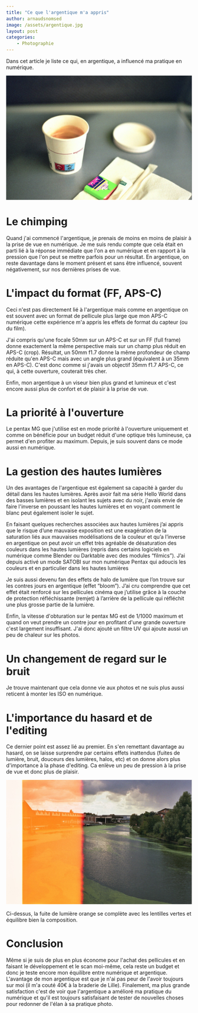 ```yaml
---
title: "Ce que l'argentique m'a appris"
author: arnaudsnomsed
image: /assets/argentique.jpg
layout: post
categories:
    - Photographie
---
```


Dans cet article je liste ce qui, en argentique, a influencé ma pratique en numérique.

![](/assets/argentique.jpg)

# Le chimping

Quand j'ai commencé l'argentique, je prenais de moins en moins de
plaisir à la prise de vue en numérique. Je me suis rendu compte que
cela était en parti lié à la réponse immédiate que l'on a en numérique
et en rapport à la pression que l'on peut se mettre parfois pour un
résultat. En argentique, on reste davantage dans le moment présent et
sans être influencé, souvent négativement, sur nos dernières prises de
vue.

# L'impact du format (FF, APS-C)

Ceci n'est pas directement lié à l'argentique mais comme en argentique
on est souvent avec un format de pellicule plus large que mon APS-C
numérique cette expérience m'a appris les effets de format du capteur
(ou du film).

J'ai compris qu'une focale 50mm sur un APS-C et sur un FF (full frame)
donne exactement la même perspective mais sur un champ plus réduit en
APS-C (crop). Résultat, un 50mm f1.7 donne la même profondeur de champ
réduite qu'en APS-C mais avec un angle plus grand (équivalent à un
35mm en APS-C). C'est donc comme si j'avais un objectif 35mm f1.7
APS-C, ce qui, à cette ouverture, couterait très cher.

Enfin, mon argentique à un viseur bien plus grand et lumineux et c'est
encore aussi plus de confort et de plaisir à la prise de vue.

<!-- more -->

# La priorité à l'ouverture

Le pentax MG que j'utilise est en mode priorité à l'ouverture
uniquement et comme on bénéficie pour un budget réduit d'une optique
très lumineuse, ça permet d'en profiter au maximum.
Depuis, je suis souvent dans ce mode aussi en numérique.


# La gestion des hautes lumières

Un des avantages de l'argentique est également sa capacité à garder du
détail dans les hautes lumières. Après avoir fait ma série Hello World
dans des basses lumières et en isolant les sujets avec du noir,
j'avais envie de faire l'inverse en poussant les hautes lumières et en
voyant comment le blanc peut également isoler le sujet.

En faisant quelques recherches associées aux hautes lumières j’ai
appris que le risque d’une mauvaise exposition est une exagération de
la saturation liés aux mauvaises modélisations de la couleur et qu’a
l’inverse en argentique on peut avoir un effet très agréable de
désaturation des couleurs dans les hautes lumières (repris dans
certains logiciels en numérique comme Blender ou Darktable avec des
modules “filmics”). J’ai depuis activé un mode SATOBI sur mon
numérique Pentax qui adoucis les couleurs et en particulier dans les
hautes lumières

Je suis aussi devenu fan des effets de halo de lumière que l’on trouve
sur les contres jours en argentique (effet “bloom”). J’ai cru
comprendre que cet effet était renforcé sur les pellicules cinéma que
j’utilise grâce à la couche de protection réfléchissante (remjet) à
l’arrière de la pellicule qui réfléchit une plus grosse partie de la
lumière.

Enfin, la vitesse d'obturation sur le pentax MG est de 1/1000 maximum et
quand on veut prendre un contre jour en profitant d'une grande
ouverture c'est largement insuffisant. J'ai donc ajouté un filtre UV
qui ajoute aussi un peu de chaleur sur les photos.


# Un changement de regard sur le bruit

Je trouve maintenant que cela donne vie aux photos et ne suis plus
aussi reticent à monter les ISO en numérique.


# L'importance du hasard et de l'editing


Ce dernier point est assez lié au premier. En s'en remettant davantage
au hasard, on se laisse surprendre par certains effets inattendus
(fuites de lumière, bruit, douceurs des lumières, halos, etc) et on
donne alors plus d'importance à la phase d'editing. Ca enlève un peu
de pression à la prise de vue et donc plus de plaisir.

![](/assets/argentique-2.jpg)

Ci-dessus, la fuite de lumière orange se complète avec les lentilles
vertes et équilibre bien la composition.

# Conclusion

Même si je suis de plus en plus économe pour l'achat des pellicules et
en faisant le développement et le scan moi-même, cela reste un budget
et donc je teste encore mon équilibre entre numérique et
argentique. L'avantage de mon argentique est que je n'ai pas peur de
l'avoir toujours sur moi (il m'a couté 40€ à la braderie de Lille).
Finalement, ma plus grande satisfaction c'est de voir que l'argentique
a amélioré ma pratique du numérique et qu'il est toujours satisfaisant
de tester de nouvelles choses pour redonner de l'élan à sa pratique
photo.
